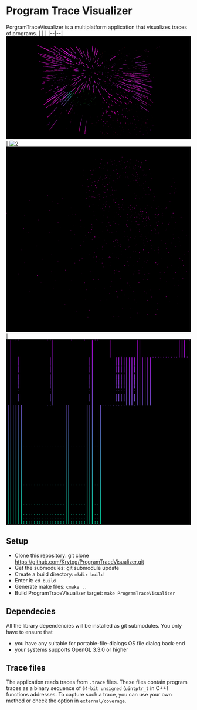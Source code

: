 # Program Trace Visualizer
PorgramTraceVisualizer is a multiplatform application that visualizes traces of programs.
| | |
|--|--|
![1](docs/trajectory1.gif) | ![2](docs/ip3.gif)
![3](docs/w2v2.PNG) | ![4](docs/trajectory3d_1.PNG)

## Setup
  * Clone this repository: git clone https://github.com/Krytog/ProgramTraceVisualizer.git
  * Get the submodules: git submodule update
  * Create a build directory: ```mkdir build```
  * Enter it: ```cd build```
  * Generate make files: ```cmake ..```
  * Build ProgramTraceVisualizer target: ```make ProgramTraceVisualizer```

## Dependecies
All the library dependencies will be installed as git submodules. You only have to ensure that
 * you have any suitable for portable-file-dialogs OS file dialog back-end
 * your systems supports OpenGL 3.3.0 or higher

## Trace files
The application reads traces from ```.trace``` files. These files contain program traces as a binary sequence of ```64-bit unsigned``` (```uintptr_t``` in C++) functions addresses. To capture such a trace, you can use your own method or check the option in ```external/coverage```.